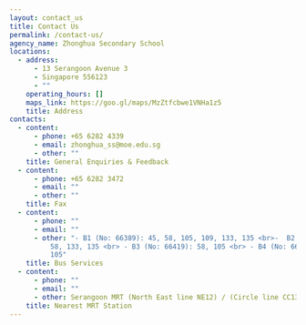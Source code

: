 ```yaml
---
layout: contact_us
title: Contact Us
permalink: /contact-us/
agency_name: Zhonghua Secondary School
locations:
  - address:
      - 13 Serangoon Avenue 3
      - Singapore 556123
      - ""
    operating_hours: []
    maps_link: https://goo.gl/maps/MzZtfcbwe1VNHa1z5
    title: Address
contacts:
  - content:
      - phone: +65 6282 4339
      - email: zhonghua_ss@moe.edu.sg
      - other: ""
    title: General Enquiries & Feedback
  - content:
      - phone: +65 6282 3472
      - email: ""
      - other: ""
    title: Fax
  - content:
      - phone: ""
      - email: ""
      - other: "- B1 (No: 66389): 45, 58, 105, 109, 133, 135 <br>-  B2 (No: 66381): 45,
          58, 133, 135 <br> - B3 (No: 66419): 58, 105 <br> - B4 (No: 66411): 58,
          105"
    title: Bus Services
  - content:
      - phone: ""
      - email: ""
      - other: Serangoon MRT (North East line NE12) / (Circle line CC13)
    title: Nearest MRT Station
---
```

